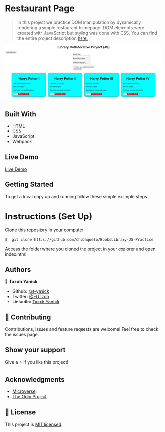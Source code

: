 # Restaurant Page

> In this project we practice DOM manipulation by dynamically rendering a simple restaurant homepage. DOM elements were created with JavaScript but styling was done with CSS. You can find the entire project description [here.](https://www.theodinproject.com/courses/javascript/lessons/restaurant-page) <br>


![](https://raw.githubusercontent.com/chubaquelo/Project-Library-Collaborative/features/screenshots/books-2.JPG)

## Built With

- HTML
- CSS
- JavaScript
- Webpack

## Live Demo
[Live Demo](https://chubaquelo.github.io/Project-Library-Collaborative/)

## Getting Started

To get a local copy up and running follow these simple example steps.

# Instructions (Set Up)

Clone this repository in your computer
```
$  git clone https://github.com/chubaquelo/BooksLibrary-JS-Practice
```
Access the folder where you cloned the project in your explorer and open index.html

## Authors

👤 **Tazoh Yanick**

- Github: [@t-yanick](https://github.com/t-yanick)
- Twitter: [@ElTazoh](https://twitter.com/ElTazoh)
- LinkedIn: [Tazoh Yanick](https://linkedin.com/in/tazoh-yanick)


## 🤝 Contributing

Contributions, issues and feature requests are welcome!
Feel free to check the issues page.

## Show your support

Give a ⭐️ if you like this project!

## Acknowledgments

- [Microverse](https://www.microverse.org/).
- [The Odin Project](https://www.theodinproject.com/courses/javascript/lessons/restaurant-page/).

## 📝 License

This project is [MIT licensed](https://mit.org).
